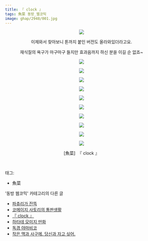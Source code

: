 ```yaml
---
title: 『 clock 』
tags: 魚菜 동방_웹코믹
image: ghap/2948/001.jpg
---
```

<div class="article">
<p style="text-align: center; clear: none; float: none;"><img src="{{ site.nasurl }}/ghap/2948/001.jpg"/></p>
<p style="text-align: center; clear: none; float: none;">이제와서 찾아보니 톤까지 붙인 버전도 올라와있더라고요.</p>
<p style="text-align: center; clear: none; float: none;">재식질의 욕구가 마구마구 들지만 효과음까지 하신 분을 이길 순 없죠~</p>
<p style="text-align: center; clear: none; float: none;"><img src="{{ site.nasurl }}/ghap/2948/002.jpg"/></p>
<p style="text-align: center; clear: none; float: none;"><img src="{{ site.nasurl }}/ghap/2948/003.jpg"/></p>
<p style="text-align: center; clear: none; float: none;"><img src="{{ site.nasurl }}/ghap/2948/004.jpg"/></p>
<p style="text-align: center; clear: none; float: none;"><img src="{{ site.nasurl }}/ghap/2948/005.jpg"/></p>
<p style="text-align: center; clear: none; float: none;"><img src="{{ site.nasurl }}/ghap/2948/006.jpg"/></p>
<p style="text-align: center; clear: none; float: none;"><img src="{{ site.nasurl }}/ghap/2948/007.jpg"/></p>
<p style="text-align: center; clear: none; float: none;"><img src="{{ site.nasurl }}/ghap/2948/008.jpg"/></p>
<p style="text-align: center; clear: none; float: none;"><img src="{{ site.nasurl }}/ghap/2948/009.jpg"/></p>
<p style="text-align: center; clear: none; float: none;"><img src="{{ site.nasurl }}/ghap/2948/010.jpg"/></p>
<p style="text-align: center; clear: none; float: none;"><img src="{{ site.nasurl }}/ghap/2948/011.jpg"/></p>
<p style="text-align: center; clear: none; float: none;">[魚菜]  『 clock 』</p>
<p><br/></p>
</div><div class="tagTrail">
<p>태그: </p>
<ul>
<li>魚菜</li>
</ul>
</div><div class="another">
<p>'동방 웹코믹' 카테고리의 다른 글</p>
<ul>
<li><a href="/2016-12-19-ghap_2950">파츄리가 잔뜩</a></li>
<li><a href="/2016-12-19-ghap_2949">코메이지 사토리의 통판생활</a></li>
<li><a href="/2016-12-19-ghap_2948">『 clock 』</a></li>
<li><a href="/2016-12-19-ghap_2946">하타테 모미지 만화</a></li>
<li><a href="/2016-12-19-ghap_2943">독경 야마비코</a></li>
<li><a href="/2016-12-19-ghap_2942">작은 맥과 사구메. 당신과 자고 싶어.</a></li>
</ul>
</div><div class="cb_module cb_fluid">
<div class="cb_wrt cb_profile">
</div><!-- commentList close -->
</div>
